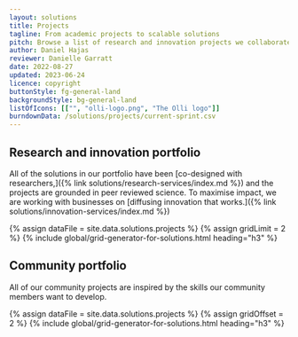 ```yaml
---
layout: solutions
title: Projects
tagline: From academic projects to scalable solutions
pitch: Browse a list of research and innovation projects we collaborated on.
author: Daniel Hajas
reviewer: Danielle Garratt
date: 2022-08-27
updated: 2023-06-24
licence: copyright
buttonStyle: fg-general-land
backgroundStyle: bg-general-land
listOfIcons: [["", "olli-logo.png", "The Olli logo"]]
burndownData: /solutions/projects/current-sprint.csv
---
```


## Research and innovation portfolio

All of the solutions in our portfolio have been [co-designed with researchers,]({% link solutions/research-services/index.md %}) and the projects are grounded in peer reviewed science.
To maximise impact, we are working with businesses on [diffusing innovation that works.]({% link solutions/innovation-services/index.md %})

{% assign dataFile = site.data.solutions.projects %}
{% assign gridLimit = 2 %}
{% include global/grid-generator-for-solutions.html heading="h3" %}

## Community portfolio

All of our community projects are inspired by the skills our community members want to develop.

{% assign dataFile = site.data.solutions.projects %}
{% assign gridOffset = 2 %}
{% include global/grid-generator-for-solutions.html heading="h3" %}